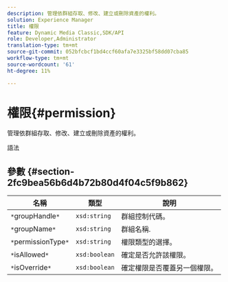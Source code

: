 ```yaml
---
description: 管理依群組存取、修改、建立或刪除資產的權利。
solution: Experience Manager
title: 權限
feature: Dynamic Media Classic,SDK/API
role: Developer,Administrator
translation-type: tm+mt
source-git-commit: 052bfcbcf1bd4ccf60afa7e3325bf58dd07cba85
workflow-type: tm+mt
source-wordcount: '61'
ht-degree: 11%

---
```



# 權限{#permission}

管理依群組存取、修改、建立或刪除資產的權利。

語法

## 參數 {#section-2fc9bea56b6d4b72b80d4f04c5f9b862}

| 名稱 | 類型 | 說明 |
|---|---|---|
| `*`groupHandle`*` | `xsd:string` | 群組控制代碼。 |
| `*`groupName`*` | `xsd:string` | 群組名稱. |
| `*`permissionType`*` | `xsd:string` | 權限類型的選擇。 |
| `*`isAllowed`*` | `xsd:boolean` | 確定是否允許該權限。 |
| `*`isOverride`*` | `xsd:boolean` | 確定權限是否覆蓋另一個權限。 |

